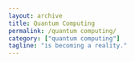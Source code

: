 ```yaml
---
layout: archive
title: Quantum Computing
permalink: /quantum computing/
category: ["quantum computing"]
tagline: "is becoming a reality."
---
```

